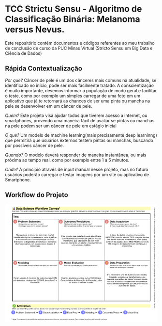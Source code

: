# TCC Strictu Sensu - Algoritmo de Classificação Binária: Melanoma versus Nevus.

Este repositório contém documentos e códigos referentes ao meu trabalho de conclusão de curso da PUC Minas Virtual (Stricto Sensu  em Big Data e Ciência de Dados)

## Rápida Contextualização

*Por que?*
Câncer de pele é um dos cânceres mais comuns na atualidade, se identificado no início, pode ser mais facilmente tratado. A conscientização é muito importante, devemos informar a população de modo geral e facilitar o teste, como por exemplo um simples carregar de uma foto em um aplicativo que já te retornará as chances de ser uma pinta ou mancha na pele se desenvolver em um câncer de pele.
 
*Quem?*
Este projeto visa ajudar todos que tiverem acesso a internet, ou smartphones, provendo uma maneira fácil de avaliar se pintas ou manchas na pele podem ser um câncer de pele em estágio inicial
 
*O que?*
Um modelo de machine learning(mais precisamente deep learninng) que permitirá que usuários externos testem pintas ou manchas, buscando por possíveis câncer de pele.
 
*Quando?*
O modelo deverá responder de maneira instantânea, ou mais próxima ao tempo real, como por exemplo entre 1 a 5 minutos.
 
*Onde?*
A princípio através de input manual nesse projeto, mas no futuro usuários poderão carregar e testar imagens por um site ou aplicativo de Smartphone.


## Workflow do Projeto

![Data Science Workflow Canvas](https://github.com/cesaraugusto98/TCC_Stricto_Sensu/blob/main/Imagens/TCC-workflow-canvas.png)

